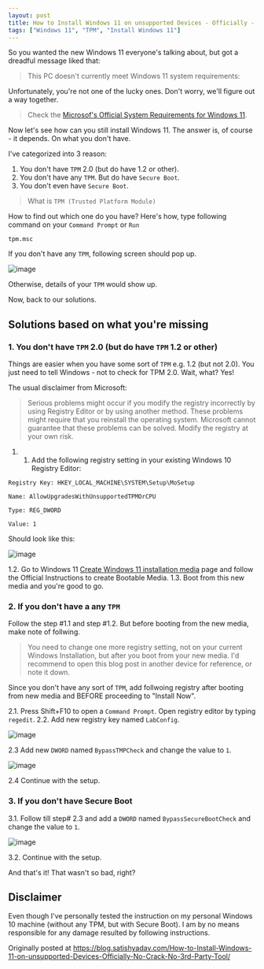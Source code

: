 ```yaml
---
layout: post
title: How to Install Windows 11 on unsupported Devices - Officially - No Crack - No 3rd Party Tool
tags: ["Windows 11", "TPM", "Install Windows 11"]
---
```


So you wanted the new Windows 11 everyone's talking about, but got a dreadful message liked that:

> This PC doesn't currently meet Windows 11 system requirements:

Unfortunately, you're not one of the lucky ones. Don't worry, we'll figure out a way together.

> Check the [Microsof's Official System Requirements for Windows 11](https://www.microsoft.com/en-in/windows/windows-11-specifications).

Now let's see how can you still install Windows 11. The answer is, of course - it depends. On what you don't have.

I've categorized into 3 reason:

1. You don't have `TPM` 2.0 (but do have 1.2 or other).
2. You don't have any `TPM`. But do have `Secure Boot`. 
3. You don't even have `Secure Boot`.

> What is `TPM (Trusted Platform Module)`

How to find out which one do you have? Here's how, type following command on your `Command Prompt` or `Run`

````shell
tpm.msc
````
If you don't have any `TPM`, following screen should pop up.

![image](https://user-images.githubusercontent.com/4049421/136685013-61d97061-b607-405d-add5-1db05f01370e.png)

Otherwise, details of your `TPM` would show up.

Now, back to our solutions.

## Solutions based on what you're missing

### 1. You don't have `TPM` 2.0 (but do have `TPM` 1.2 or other)
Things are easier when you have some sort of `TPM` e.g. 1.2 (but not 2.0). You just need to tell Windows - not to check for TPM 2.0. Wait, what? Yes!

The usual disclaimer from Microsoft:
> Serious problems might occur if you modify the registry incorrectly by using Registry Editor or by using another method. These problems might require that you reinstall the operating system. Microsoft cannot guarantee that these problems can be solved. Modify the registry at your own risk.

1. 1. Add the following registry setting in your existing Windows 10 Registry Editor:

````shell
Registry Key: HKEY_LOCAL_MACHINE\SYSTEM\Setup\MoSetup

Name: AllowUpgradesWithUnsupportedTPMOrCPU

Type: REG_DWORD

Value: 1
````

Should look like this:

![image](https://user-images.githubusercontent.com/4049421/136685620-41497072-ba44-4bd5-a9de-53d4936e2b25.png)

1.2. Go to Windows 11 [Create Windows 11 installation media](https://www.microsoft.com/en-us/software-download/windows11) page and follow the Official Instructions to create Bootable Media.
1.3. Boot from this new media and you're good to go.

### 2. If you don't have a any `TPM`
Follow the step #1.1 and step #1.2. But before booting from the new media, make note of follwing.

> You need to change one more registry setting, not on your current Windows Installation, but after you boot from your new media. I'd recommend to open this blog post in another device for reference, or note it down.

Since you don't have any sort of `TPM`, add follwoing registry after booting from new media and BEFORE proceeding to "Install Now".

2.1. Press Shift+F10 to open a `Command Prompt`. Open registry editor by typing `regedit`.
2.2. Add new registry key named `LabConfig`.

![image](https://user-images.githubusercontent.com/4049421/136686065-86d63f79-860a-4698-b2b0-092b04599dc9.png)

2.3 Add new `DWORD` named `BypassTMPCheck` and change the value to `1`.

![image](https://user-images.githubusercontent.com/4049421/136686133-adac3bcf-bfa6-4adf-94bb-6d1182e0f29c.png)

2.4 Continue with the setup.

### 3. If you don't have Secure Boot
3.1. Follow till step# 2.3 and add a `DWORD` named `BypassSecureBootCheck` and change the value to `1`.

![image](https://user-images.githubusercontent.com/4049421/136686188-1b852754-6acc-4194-8d48-26a5e74c2a7c.png)

3.2. Continue with the setup.

And that's it! That wasn't so bad, right?

## Disclaimer
Even though I've personally tested the instruction on my personal Windows 10 machine (without any TPM, but with Secure Boot). I am by no means responsible for any damage resulted by following instructions.

Originally posted at https://blog.satishyadav.com/How-to-Install-Windows-11-on-unsupported-Devices-Officially-No-Crack-No-3rd-Party-Tool/
